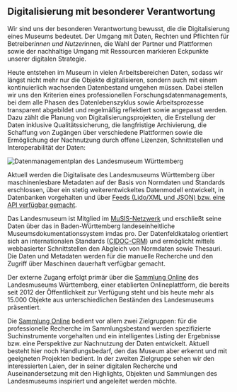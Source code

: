 ## Digitalisierung mit besonderer Verantwortung 

Wir sind uns der besonderen Verantwortung bewusst, die die Digitalisierung eines Museums bedeutet. Der Umgang mit Daten, Rechten und Pflichten für Betreiber*innen und Nutzer*innen, die Wahl der Partner und Plattformen sowie der nachhaltige Umgang mit Ressourcen markieren Eckpunkte unserer digitalen Strategie.

Heute entstehen im Museum in vielen Arbeitsbereichen Daten, sodass wir längst nicht mehr nur die Objekte digitalisieren, sondern auch mit einem kontinuierlich wachsenden Datenbestand umgehen müssen. Dabei stellen wir uns den Kriterien eines professionellen Forschungsdatenmanagements, bei dem alle Phasen des Datenlebenszyklus sowie Arbeitsprozesse transparent abgebildet und regelmäßig reflektiert sowie angepasst werden. Dazu zählt die Planung von Digitalisierungsprojekten, die Erstellung der Daten inklusive Qualitätssicherung, die langfristige Archivierung, die Schaffung von Zugängen über verschiedene Plattformen sowie die Ermöglichung der Nachnutzung durch offene Lizenzen, Schnittstellen und Interoperabilität der Daten:

![Datenmanagementplan des Landesmuseum Württemberg](https://blog.landesmuseum-stuttgart.de/wp-content/uploads/2021/05/Datenlebenszyklus-LMW_Version1_211104-1536x1047.jpg)

Aktuell werden die Digitalisate des Landesmuseums Württemberg über maschinenlesbare Metadaten auf der Basis von Normdaten und Standards erschlossen, über ein stetig weiterentwickeltes Datenmodell entwickelt, in Datenbanken vorgehalten und über [Feeds (Lido/XML und JSON) bzw. eine API verfügbar gemacht](https://www.landesmuseum-stuttgart.de/sammlung/sammlung-online/).

Das Landesmuseum ist Mitglied im [MuSIS-Netzwerk](https://www.musis-service.de/) und erschließt seine Daten über das in Baden-Württemberg landeseinheitliche Museumsdokumentationssystem imdas pro. Der Datenfeldkatalog orientiert sich an internationalen Standards ([CIDOC-CRM](https://www.cidoc-crm.org/)) und ermöglicht mittels webbasierter Schnittstellen den Abgleich von Normdaten sowie Thesauri. Die Daten und Metadaten werden für die manuelle Recherche und den Zugriff über Maschinen dauerhaft verfügbar gemacht.

Der externe Zugang erfolgt primär über die [Sammlung Online](https://www.landesmuseum-stuttgart.de/sammlung/sammlung-online/) des Landesmuseums Württemberg, einer etablierten Onlineplattform, die bereits seit 2012 der Öffentlichkeit zur Verfügung steht und bis heute mehr als 15.000 Objekte aus unterschiedlichen Beständen des Landesmuseums präsentiert.

Die [Sammlung Online](https://www.landesmuseum-stuttgart.de/sammlung/sammlung-online/) bedient vor allem zwei Zielgruppen: für die professionelle Recherche im Sammlungsbestand werden spezifizierte Suchinstrumente vorgehalten und ein intelligentes Listing der Ergebnisse bzw. eine Perspektive zur Nachnutzung der Daten entwickelt. Aktuell besteht hier noch Handlungsbedarf, den das Museum aber erkennt und mit geeigneten Projekten bedient. In der zweiten Zielgruppe sehen wir den interessierten Laien, der in seiner digitalen Recherche und Auseinandersetzung mit den Highlights, Objekten und Sammlungen des Landesmuseums inspiriert und angeleitet werden möchte.
